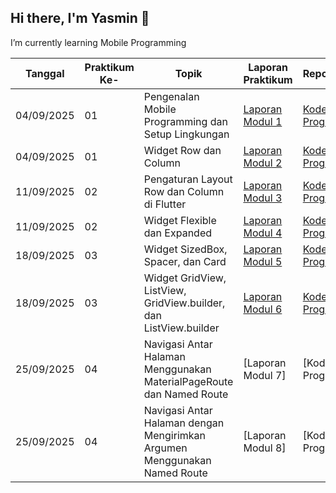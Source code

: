 ## Hi there, I'm Yasmin 👋

I’m currently learning Mobile Programming 

| Tanggal  | Praktikum Ke-  | Topik	  | Laporan Praktikum  | Repository  |
| ------------ | ------------ | ------------ | ------------ | ------------ |
|  04/09/2025 | 01  | Pengenalan Mobile Programming dan Setup Lingkungan  |  [Laporan Modul 1](https://drive.google.com/file/d/1_faU_nejeA8NHibGHwyxq5gDTzP6jBcO/view?usp=sharing "Laporan Modul 1") | [Kode Program](https://github.com/yasminnaz/Mobile_Programming/tree/main/Modul1 "Kode Program")  |
|  04/09/2025 |  01 |  Widget Row dan Column | [Laporan Modul 2](https://drive.google.com/file/d/1rolKhEZaISRb1IZPc3Jo-dgM_VodKXsI/view?usp=drive_link "Laporan Modul 2")  | [Kode Program](https://github.com/yasminnaz/Mobile_Programming/tree/main/Modul2 "Kode Program") |
|  11/09/2025 |  02 |  Pengaturan Layout Row dan Column di Flutter | [Laporan Modul 3](https://drive.google.com/file/d/1aDmGJl0cLHT91ZV_YDeLTido4XFfa7NO/view?usp=drive_link "Laporan Modul 3")  | [Kode Program](https://github.com/yasminnaz/Mobile_Programming/tree/main/Modul3 "Kode Program") |
|  11/09/2025 |  02 |  Widget Flexible dan Expanded | [Laporan Modul 4](https://drive.google.com/file/d/1GoA51j6TtEdnFJfpvWzeLzVR5uzfjdQX/view?usp=drive_link "Laporan Modul 4")  | [Kode Program](https://github.com/yasminnaz/Mobile_Programming/tree/main/Modul4 "Kode Program") |
|  18/09/2025 |  03 |  Widget SizedBox, Spacer, dan Card |  [Laporan Modul 5](https://drive.google.com/file/d/1mFdbB3d9ajgpKAksBYVFqqtYtJwzUxUI/view?usp=drive_link "Laporan Modul 5") | [Kode Program](https://github.com/yasminnaz/Mobile_Programming/tree/main/Modul5 "Kode Program") |
|  18/09/2025 |  03 |  Widget GridView, ListView, GridView.builder, dan ListView.builder |  [Laporan Modul 6](https://drive.google.com/file/d/1LBP324Bf9op7xBJv-zQCQsHiOfMO59fI/view?usp=drive_link "Laporan Modul 6") | [Kode Program](https://github.com/yasminnaz/Mobile_Programming/tree/main/Modul6 "Kode Program") |
|  25/09/2025 |  04 |  Navigasi Antar Halaman Menggunakan MaterialPageRoute dan Named Route |  [Laporan Modul 7] | [Kode Program] |
|  25/09/2025 |  04 |  Navigasi Antar Halaman dengan Mengirimkan Argumen Menggunakan Named Route |  [Laporan Modul 8] | [Kode Program] |
